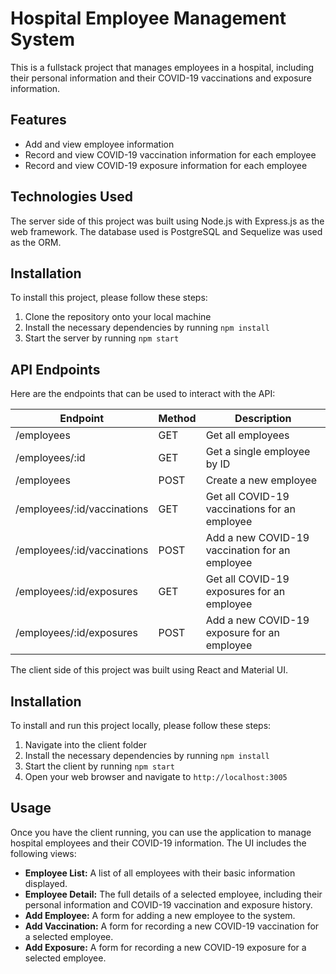 # Hospital Employee Management System

This is a fullstack project that manages employees in a hospital, including their personal information and their COVID-19 vaccinations and exposure information.

## Features

- Add and view employee information
- Record and view COVID-19 vaccination information for each employee
- Record and view COVID-19 exposure information for each employee

## Technologies Used

The server side of this project was built using Node.js with Express.js as the web framework. The database used is PostgreSQL and Sequelize was used as the ORM.

## Installation

To install this project, please follow these steps:

1. Clone the repository onto your local machine
2. Install the necessary dependencies by running `npm install`
3. Start the server by running `npm start`

## API Endpoints

Here are the endpoints that can be used to interact with the API:

| Endpoint                        | Method | Description                                            |
|---------------------------------|--------|--------------------------------------------------------|
| /employees                      | GET    | Get all employees                                      |
| /employees/:id                  | GET    | Get a single employee by ID                             |
| /employees                      | POST   | Create a new employee                                   |
| /employees/:id/vaccinations    | GET    | Get all COVID-19 vaccinations for an employee           |
| /employees/:id/vaccinations    | POST   | Add a new COVID-19 vaccination for an employee          |
| /employees/:id/exposures       | GET    | Get all COVID-19 exposures for an employee              |
| /employees/:id/exposures       | POST   | Add a new COVID-19 exposure for an employee             |

The client side of this project was built using React and Material UI.

## Installation

To install and run this project locally, please follow these steps:

1. Navigate into the client folder
2. Install the necessary dependencies by running `npm install`
3. Start the client by running `npm start`
4. Open your web browser and navigate to `http://localhost:3005`

## Usage

Once you have the client running, you can use the application to manage hospital employees and their COVID-19 information. The UI includes the following views:

- **Employee List:** A list of all employees with their basic information displayed.
- **Employee Detail:** The full details of a selected employee, including their personal information and COVID-19 vaccination and exposure history.
- **Add Employee:** A form for adding a new employee to the system.
- **Add Vaccination:** A form for recording a new COVID-19 vaccination for a selected employee.
- **Add Exposure:** A form for recording a new COVID-19 exposure for a selected employee.
